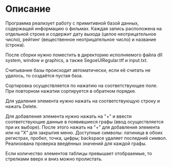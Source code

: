 # Описание

Программа реализует работу с примитивной базой данных, содержащей информацию о фильмах. Каждая запись расположена на отдельной строке и содержит дату выхода (целое неотрицательное число), рейтинг (вещественное неотрицательное число) и название (строка).

После сборки нужно поместить в директорию исполняемого файла dll system, window и graphics, а также SegoeUIRegular.ttf и input.txt.

Считывание базы происходит автоматически, если её считать не удалось, то создаётся пустая база.

Сортировка осуществляется по нажатию на соответствующее поле. При повторном нажатии сортируется в обратном порядке.  

Для удаления элемента нужно нажать на соответствующую строку и нажать Delete.

Для добавления элемента нужно нажать на "+" и ввести соответствующие данные в появившиеся графы (ввод осуществляется при их выборе).
После этого нажать на "+" для добавления элемента или на "X" для закрытия меню.
Доступные символы: латиница в обоих регистрах, пробел, точка, цифры; backspace удаляет последний символ.
Реализована проверка введённых значений для каждой графы.

Если количество элементов таблицы превышает отобрааемые, то стрелками вверх и вниз можно пролистать.
